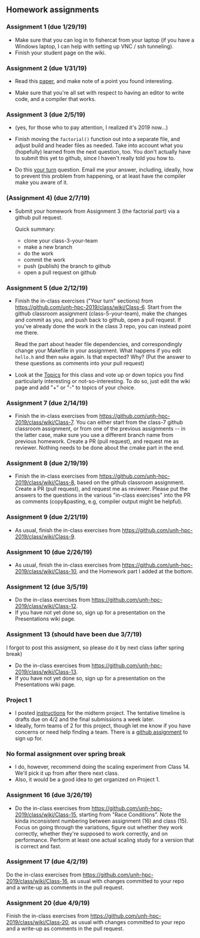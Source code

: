 
## Homework assignments

### Assignment 1 (due 1/29/19) 

 * Make sure that you can log in to fishercat from your laptop (if you
   have a Windows laptop, I can help with setting up VNC / ssh
   tunneling).
 * Finish your student page on the wiki.
   

### Assignment 2 (due 1/31/19)

 * Read this [paper](BarelySufficientSoftwareEngineering.pdf), and
   make note of a point you found interesting.

 * Make sure that you're all set with respect to having an editor to
   write code, and a compiler that works.
   
### Assignment 3 (due 2/5/19)

 * (yes, for those who to pay attention, I realized it's 2019 now...)
 
 * Finish moving the `factorial()` function out into a separate file,
   and adjust build and header files as needed. Take into account what
   you (hopefully) learned from the next question, too. You don't
   actually have to submit this yet to github, since I haven't really
   told you how to.
   
  * Do this
    [your turn](https://github.com/unh-hpc-2019/class/wiki/Class-4#your-turn) question.
    Email me your answer, including, ideally, how to prevent this
    problem from happening, or at least have the compiler make you
    aware of it.
	
### (Assignment 4) (due 2/7/19)

 * Submit your homework from Assignment 3 (the factorial part) via a
   github pull request.
   
   Quick summary:
   
   * clone your class-3-your-team
   * make a new branch
   * do the work
   * commit the work
   * push (publish) the branch to github
   * open a pull request on github
   
### Assignment 5 (due 2/12/19)
   
  * Finish the in-class exercises ("Your turn" sections) from https://github.com/unh-hpc-2019/class/wiki/Class-6. Start from the github classroom assignment (class-5-your-team), make the changes and commit as you, and push back to github, open a pull request. If you've already done the work in the class 3 repo, you can instead point me there.
 
    Read the part about header file dependencies, and correspondingly change your Makefile in your assignment. What happens if you edit `hello.h` and then `make` again. Is that expected? Why? (Put the answer to these questions as comments into your pull request)
     
  * Look at the [Topics](https://github.com/unh-hpc-2019/class/wiki/Topics) for this class and vote up or down topics you find particularly interesting or not-so-interesting. To do so, just edit the wiki page and add "+" or "-" to topics of your choice.
 
### Assignment 7 (due 2/14/19)

* Finish the in-class exercises from https://github.com/unh-hpc-2019/class/wiki/Class-7. You can either start from the class-7 github classroom assignment, or from one of the previous assignments -- in the latter case, make sure you use a different branch name from previous homework. Create a PR (pull request), and request me as reviewer. Nothing needs to be done about the cmake part in the end.

### Assignment 8 (due 2/19/19)

* Finish the in-class exercises from https://github.com/unh-hpc-2019/class/wiki/Class-8, based on the github classroom assignment. Create a PR (pull request), and request me as reviewer. Please put the answers to the questions in the various "in-class exercises" into the PR as comments (copy&pasting, e.g, compiler output might be helpful).

### Assignment 9 (due 2/21/19)

* As usual, finish the in-class exercises from https://github.com/unh-hpc-2019/class/wiki/Class-9.

### Assignment 10 (due 2/26/19)

* As usual, finish the in-class exercises from https://github.com/unh-hpc-2019/class/wiki/Class-10, and the Homework part I added at the bottom.

### Assignment 12 (due 3/5/19)

* Do the in-class exercises from https://github.com/unh-hpc-2019/class/wiki/Class-12.
* If you have not yet done so, sign up for a presentation on the Presentations wiki page.

### Assignment 13 (should have been due 3/7/19)

I forgot to post this assigment, so please do it by next class (after
spring break)

* Do the in-class exercises from https://github.com/unh-hpc-2019/class/wiki/Class-13.
* If you have not yet done so, sign up for a presentation on the Presentations wiki page.

### Project 1

* I posted [instructions](project1.pdf) for the midterm project. The tentative timeline is drafts due on 4/2 and the final submissions a week later.
* Ideally, form teams of 2 for this project, though let me know if you have concerns or need help finding a team. There is a [github assignment](https://classroom.github.com/g/OreqIZKc) to sign up for.

### No formal assignment over spring break

* I do, however, recommend doing the scaling experiment from Class 14. We'll pick it up from after there next class.
* Also, it would be a good idea to get organized on Project 1.

### Assignment 16 (due 3/26/19)

* Do the in-class exercises from https://github.com/unh-hpc-2019/class/wiki/Class-15, starting from "Race Conditions". Note the kinda inconsistent numbering between assignment (16) and class (15). Focus on going through the variations, figure out whether they work correctly, whether they're supposed to work correctly, and on performance. Perform at least one actual scaling study for a version that is correct and fast.

### Assignment 17 (due 4/2/19)

Do the in-class exercises from https://github.com/unh-hpc-2019/class/wiki/Class-16, as usual with changes committed to your repo and a write-up as comments in the pull request.

### Assignment 20 (due 4/9/19)

Finish the in-class exercises from https://github.com/unh-hpc-2019/class/wiki/Class-20, as usual with changes committed to your repo and a write-up as comments in the pull request.
